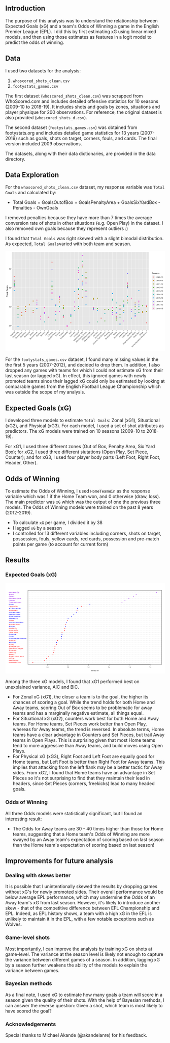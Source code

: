 ## Introduction
The purpose of this analysis was to understand the relationship between Expected Goals (xG) and a team's Odds of Winning a game in the English Premier League (EPL). I did this by first estimating xG using linear mixed models, and then using those estimates as features in a logit model to predict the odds of winning.

## Data
I used two datasets for the analysis:
1) `whoscored_shots_clean.csv`
2) `footystats_games.csv`

The first dataset (`whoscored_shots_clean.csv`) was scrapped from WhoScored.com and includes detailed offensive statistics for 10 seasons (2009-10 to 2018-19). It includes shots and goals by zones, situations and player physique for 200 observations. For reference, the original dataset is also provided (`whoscored_shots_d.csv`).

The second dataset (`footystats_games.csv`) was obtained from footystats.org and includes detailed game statistics for 13 years (2007-2019) such as goals, shots on target, corners, fouls, and cards. The final version included 2009 observations. 

The datasets, along with their data dictionaries, are provided in the data directory.

## Data Exploration
For the `whoscored_shots_clean.csv` dataset, my response variable was `Total Goals` and calculated by:

* Total Goals = GoalsOutofBox + GoalsPenaltyArea + GoalsSixYardBox - Penalties - OwnGoals 

I removed penalties because they have more than 7 times the average conversion rate of shots in other situations (e.g. Open Play) in the dataset. I also removed own goals because they represent outliers :)

I found that `Total Goals` was right skewed with a slight bimodal distribution. As expected, `Total Goals`varied with both team and season.

![Team Goals by Season](team_goals_by_season.png)

For the `footystats_games.csv` dataset, I found many missing values in the the first 5 years (2007-2012), and decided to drop them. In addition, I also dropped any games with teams for which I could not estimate xG from their last season (or lagged xG). In effect, this ignored games with newly promoted teams since their lagged xG could only be estimated by looking at comparable games from the English Football League Championship which was outside the scope of my analysis.


## Expected Goals (xG)
I developed three models to estimate `Total Goals`: Zonal (xG1), Situational (xG2), and Physical (xG3). For each model, I used a set of shot attributes as predictors. The xG models were trained on 10 seasons (2009-10 to 2018-19).

For xG1, I used three different zones (Out of Box, Penalty Area, Six Yard Box); for xG2, I used three different siutations (Open Play, Set Piece, Counter); and for xG3, I used four player body parts (Left Foot, Right Foot, Header, Other).


## Odds of Winning
To estimate the Odds of Winning, I used `HomeTeamWin` as the response variable which was 1 if the Home Team won, and 0 otherwise (draw, loss). The main predictor was `xG` which was the output of one the previous three models. The Odds of Winning models were trained on the past 8 years (2012-2019).

* To calculate `xG` per game, I divided it by 38
* I lagged `xG` by a season
* I controlled for 13 different variables including corners, shots on target, possession, fouls, yellow cards, red cards, possession and pre-match points per game (to account for current form)


## Results
### Expected Goals (xG)
![Random Intercepts by Team](team_random_intercepts.png)

Among the three xG models, I found that xG1 performed best on unexplained variance, AIC and BIC.

* For Zonal xG (xG1), the closer a team is to the goal, the higher its chances of scoring a goal. While the trend holds for both Home and Away teams, scoring Out of Box seems to be problematic for away teams and has a marginally negative estimate, all things equal.  
* For Situational xG (xG2), counters work best for both Home and Away teams. For Home teams, Set Pieces work better than Open Play, whereas for Away teams, the trend is reversed. In absolute terms, Home teams have a clear advantage in Counters and Set Pieces, but trail Away teams in Open Plays. This is surprising given that most Home teams tend to more aggressive than Away teams, and build moves using Open Plays.  
* For Physical xG (xG3), Right Foot and Left Foot are equally good for Home teams, but Left Foot is better than Right Foot for Away teams. This implies that attacking from the left flank may be a better tactic for Away sides. From xG2, I found that Home teams have an advantage in Set Pieces so it's not surprising to find that they maintain their lead in headers, since Set Pieces (corners, freekicks) lead to many headed goals.

### Odds of Winning
All three Odds models were statistically significant, but I found an interesting result:

* The Odds for Away teams are 30 - 40 times higher than those for Home teams, suggesting that a Home team's Odds of Winning are more swayed by an Away team's expectation of scoring based on last season than the Home team's expectation of scoring based on last season!


## Improvements for future analysis
### Dealing with skews better
It is possible that I unintentionally skewed the results by dropping games without xG's for newly promoted sides. Their overall performance would be below average EPL performance, which may undermine the Odds of an Away team's xG from last season. However, it's likely to introduce another skew - that of the competitive difference between EFL Championship and EPL. Indeed, as EPL history shows, a team with a high xG in the EFL is unlikely to maintain it in the EPL, with a few notable exceptions such as Wolves.

### Game-level shots
Most importantly, I can improve the analysis by training xG on shots at game-level. The variance at the season level is likely not enough to capture the variance between different games of a season. In addition, lagging xG by a season further weakens the ability of the models to explain the variance between games.

### Bayesian methods
As a final note, I used xG to estimate how many goals a team will score in a season given the quality of their shots. With the help of Bayesian methods, I can answer the reverse question: Given a shot, which team is most likely to have scored the goal?

### Acknowledgements
Special thanks to Michael Akande (@akandelanre) for his feedback.